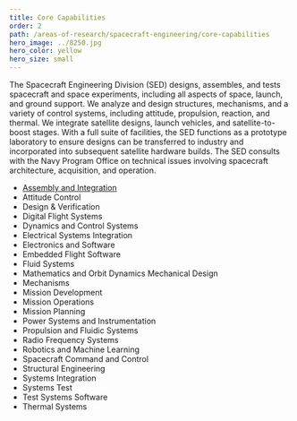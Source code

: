 ```yaml
---
title: Core Capabilities
order: 2
path: /areas-of-research/spacecraft-engineering/core-capabilities
hero_image: ../8250.jpg
hero_color: yellow
hero_size: small
---
```

The Spacecraft Engineering Division (SED) designs, assembles, and tests spacecraft and space experiments, including all aspects of space, launch, and ground support. We analyze and design structures, mechanisms, and a variety of control systems, including attitude, propulsion, reaction, and thermal. We integrate satellite designs, launch vehicles, and satellite-to-boost stages. With a full suite of facilities, the SED functions as a prototype laboratory to ensure designs can be transferred to industry and incorporated into subsequent satellite hardware builds. The SED consults with the Navy Program Office on technical issues involving spacecraft architecture, acquisition, and operation.

- [Assembly and Integration](/areas-of-research/spacecraft-engineering/core-capabilities/assembly-and-integration)
- Attitude Control
- Design & Verification
- Digital Flight Systems
- Dynamics and Control Systems
- Electrical Systems Integration
- Electronics and Software
- Embedded Flight Software
- Fluid Systems
- Mathematics and Orbit Dynamics Mechanical Design
- Mechanisms
- Mission Development
- Mission Operations
- Mission Planning
- Power Systems and Instrumentation
- Propulsion and Fluidic Systems
- Radio Frequency Systems
- Robotics and Machine Learning
- Spacecraft Command and Control
- Structural Engineering
- Systems Integration
- Systems Test
- Test Systems Software
- Thermal Systems
